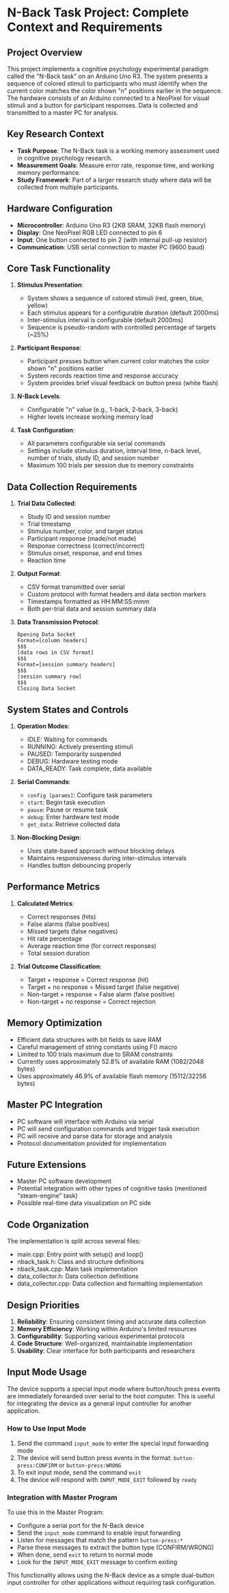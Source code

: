 # N-Back Task Project: Complete Context and Requirements

## Project Overview

This project implements a cognitive psychology experimental paradigm called the "N-Back task" on an Arduino Uno R3. The system presents a sequence of colored stimuli to participants who must identify when the current color matches the color shown "n" positions earlier in the sequence. The hardware consists of an Arduino connected to a NeoPixel for visual stimuli and a button for participant responses. Data is collected and transmitted to a master PC for analysis.

## Key Research Context

-   **Task Purpose**: The N-Back task is a working memory assessment used in cognitive psychology research.
-   **Measurement Goals**: Measure error rate, response time, and working memory performance.
-   **Study Framework**: Part of a larger research study where data will be collected from multiple participants.

## Hardware Configuration

-   **Microcontroller**: Arduino Uno R3 (2KB SRAM, 32KB flash memory)
-   **Display**: One NeoPixel RGB LED connected to pin 6
-   **Input**: One button connected to pin 2 (with internal pull-up resistor)
-   **Communication**: USB serial connection to master PC (9600 baud)

## Core Task Functionality

1. **Stimulus Presentation**:

    - System shows a sequence of colored stimuli (red, green, blue, yellow)
    - Each stimulus appears for a configurable duration (default 2000ms)
    - Inter-stimulus interval is configurable (default 2000ms)
    - Sequence is pseudo-random with controlled percentage of targets (~25%)

2. **Participant Response**:

    - Participant presses button when current color matches the color shown "n" positions earlier
    - System records reaction time and response accuracy
    - System provides brief visual feedback on button press (white flash)

3. **N-Back Levels**:

    - Configurable "n" value (e.g., 1-back, 2-back, 3-back)
    - Higher levels increase working memory load

4. **Task Configuration**:
    - All parameters configurable via serial commands
    - Settings include stimulus duration, interval time, n-back level, number of trials, study ID, and session number
    - Maximum 100 trials per session due to memory constraints

## Data Collection Requirements

1. **Trial Data Collected**:

    - Study ID and session number
    - Trial timestamp
    - Stimulus number, color, and target status
    - Participant response (made/not made)
    - Response correctness (correct/incorrect)
    - Stimulus onset, response, and end times
    - Reaction time

2. **Output Format**:

    - CSV format transmitted over serial
    - Custom protocol with format headers and data section markers
    - Timestamps formatted as HH:MM:SS:mmm
    - Both per-trial data and session summary data

3. **Data Transmission Protocol**:
    ```
    Opening Data Socket
    Format=[column headers]
    $$$
    [data rows in CSV format]
    $$$
    Format=[session summary headers]
    $$$
    [session summary row]
    $$$
    Closing Data Socket
    ```

## System States and Controls

1. **Operation Modes**:

    - IDLE: Waiting for commands
    - RUNNING: Actively presenting stimuli
    - PAUSED: Temporarily suspended
    - DEBUG: Hardware testing mode
    - DATA_READY: Task complete, data available

2. **Serial Commands**:

    - `config [params]`: Configure task parameters
    - `start`: Begin task execution
    - `pause`: Pause or resume task
    - `debug`: Enter hardware test mode
    - `get_data`: Retrieve collected data

3. **Non-Blocking Design**:
    - Uses state-based approach without blocking delays
    - Maintains responsiveness during inter-stimulus intervals
    - Handles button debouncing properly

## Performance Metrics

1. **Calculated Metrics**:

    - Correct responses (hits)
    - False alarms (false positives)
    - Missed targets (false negatives)
    - Hit rate percentage
    - Average reaction time (for correct responses)
    - Total session duration

2. **Trial Outcome Classification**:
    - Target + response = Correct response (hit)
    - Target + no response = Missed target (false negative)
    - Non-target + response = False alarm (false positive)
    - Non-target + no response = Correct rejection

## Memory Optimization

-   Efficient data structures with bit fields to save RAM
-   Careful management of string constants using F() macro
-   Limited to 100 trials maximum due to SRAM constraints
-   Currently uses approximately 52.8% of available RAM (1082/2048 bytes)
-   Uses approximately 46.9% of available flash memory (15112/32256 bytes)

## Master PC Integration

-   PC software will interface with Arduino via serial
-   PC will send configuration commands and trigger task execution
-   PC will receive and parse data for storage and analysis
-   Protocol documentation provided for implementation

## Future Extensions

-   Master PC software development
-   Potential integration with other types of cognitive tasks (mentioned "steam-engine" task)
-   Possible real-time data visualization on PC side

## Code Organization

The implementation is split across several files:

-   main.cpp: Entry point with setup() and loop()
-   nback_task.h: Class and structure definitions
-   nback_task.cpp: Main task implementation
-   data_collector.h: Data collection definitions
-   data_collector.cpp: Data collection and formatting implementation

## Design Priorities

1. **Reliability**: Ensuring consistent timing and accurate data collection
2. **Memory Efficiency**: Working within Arduino's limited resources
3. **Configurability**: Supporting various experimental protocols
4. **Code Structure**: Well-organized, maintainable implementation
5. **Usability**: Clear interface for both participants and researchers

## Input Mode Usage

The device supports a special input mode where button/touch press events are immediately forwarded over serial to the host computer. This is useful for integrating the device as a general input controller for another application.

### How to Use Input Mode

1. Send the command `input_mode` to enter the special input forwarding mode
2. The device will send button press events in the format: `button-press:CONFIRM` or `button-press:WRONG`
3. To exit input mode, send the command `exit`
4. The device will respond with `INPUT_MODE_EXIT` followed by `ready`

### Integration with Master Program

To use this in the Master Program:

-   Configure a serial port for the N-Back device
-   Send the `input_mode` command to enable input forwarding
-   Listen for messages that match the pattern `button-press:*`
-   Parse these messages to extract the button type (CONFIRM/WRONG)
-   When done, send `exit` to return to normal mode
-   Look for the `INPUT_MODE_EXIT` message to confirm exiting

This functionality allows using the N-Back device as a simple dual-button input controller for other applications without requiring task configuration.
